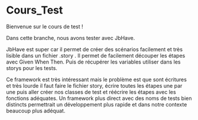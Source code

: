# Cours_Test
Bienvenue sur le cours de test !

Dans cette branche, nous avons tester avec JbHave.

JbHave est super car il permet de créer des scénarios facilement et très lisible dans un fichier .story .
Il permet de facilement découper les étapes avec Given When Then. Puis de récupérer les variables utiliser dans les storys pour les tests.

Ce framework est très intéressant mais le problème est que sont écritures et très lourde il faut faire le fichier story, écrire toutes les étapes une par une puis aller créer nos classes de test et réécrire les étapes avec les fonctions adéquates. Un framework plus direct avec des noms de tests bien distincts permettrait un développement plus rapide et dans notre contexte beaucoup plus adéquat.
